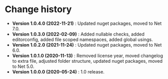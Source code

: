 # Change history

* **Version 1.0.4.0 (2022-11-21)** : Updated nuget packages, moved to Net 7.0.
* **Version 1.0.3.0 (2022-02-09)** : Added nullable checks, added editorconfig, added file scoped namespaces, added global usings.
* **Version 1.0.2.0 (2021-11-24)** : Updated nuget packages, moved to Net 6.0.
* **Version 1.0.1.0 (2020-11-13)** : Removed license year, moved changelog to extra file, adjusted folder structure, updated nuget packages, moved to Net 5.0.
* **Version 1.0.0.0 (2020-05-24)** : 1.0 release.